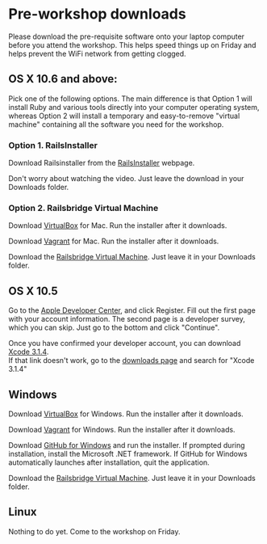 # Pre-workshop downloads

Please download the pre-requisite software onto your laptop computer before you attend the workshop. This helps speed things up on Friday and helps prevent the WiFi network from getting clogged.


## OS X 10.6 and above:

Pick one of the following options. The main difference is that Option 1  will
install Ruby and various tools directly into your computer operating system,
whereas Option 2 will install a temporary and easy-to-remove "virtual machine"
containing all the software you need for the workshop. 

### Option 1. RailsInstaller

Download Railsinstaller from the <a href="http://railsinstaller.org" target="_blank">RailsInstaller</a> webpage.

Don't worry about watching the video. Just leave the download in your Downloads folder.

### Option 2. Railsbridge Virtual Machine

Download
[VirtualBox](http://download.virtualbox.org/virtualbox/4.2.18/VirtualBox-4.2.18-88780-OSX.dmg)
for Mac. Run the installer after it downloads.

Download [Vagrant](http://files.vagrantup.com/packages/db8e7a9c79b23264da129f55cf8569167fc22415/Vagrant-1.3.3.dmg) for Mac. Run the installer after it downloads.

Download the [Railsbridge Virtual
Machine](http://s3.amazonaws.com/railsbridgeboston/railsbridgevm-3.2.box). Just
leave it in your Downloads folder. 





## OS X 10.5

Go to the [Apple Developer Center](https://developer.apple.com/downloads), 
and click Register. Fill out the first page with your account information.
The second page is a developer survey, which you can skip. Just go to the bottom and click
"Continue". 

Once you have confirmed your developer account, you can download [Xcode 3.1.4](http://adcdownload.apple.com/Developer_Tools/xcode_3.1.4_developer_tools/xcode314_2809_developerdvd.dmg).  
If that link doesn't work, go to the [downloads page](https://developer.apple.com/downloads)
and search for "Xcode 3.1.4"



## Windows

Download [VirtualBox](http://download.virtualbox.org/virtualbox/4.2.18/VirtualBox-4.2.18-88781-Win.exe) for Windows. Run the installer after it downloads.

Download [Vagrant](http://files.vagrantup.com/packages/db8e7a9c79b23264da129f55cf8569167fc22415/Vagrant_1.3.3.msi) for Windows. Run the installer after it downloads.

Download [GitHub for Windows](http://windows.github.com/) and run the installer.
If prompted during installation, install the Microsoft .NET framework.
If GitHub for Windows automatically launches after installation, quit the application.

Download the [Railsbridge Virtual
Machine](http://s3.amazonaws.com/railsbridgeboston/railsbridgevm-3.2.box). Just
leave it in your Downloads folder. 


## Linux

Nothing to do yet. Come to the workshop on Friday.


